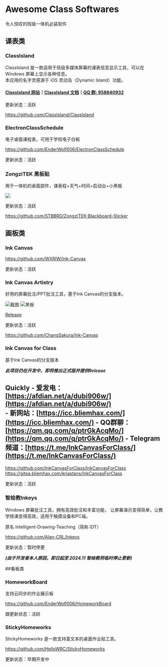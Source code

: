 # Awesome Class Softwares
令人惊叹的班级一体机必装软件

## 课表类

### ClassIsland

ClassIsland 是一款适用于班级多媒体屏幕的课表信息显示工具，可以在 Windows 屏幕上显示各种信息。<br/>
本应用的名字灵感源于 iOS 灵动岛（Dynamic Island）功能。

#### [ClassIsland 网站](https://classisland.tech/)｜[ClassIsland 文档](https://docs.classisland.tech/zh-cn/latest/)｜[QQ 群: 958840932](https://qm.qq.com/q/4NsDQKiAuQ)

更新状态：活跃

https://github.com/ClassIsland/ClassIsland

### ElectronClassSchedule
电子桌面课程表，可用于学校电子白板

https://github.com/EnderWolf006/ElectronClassSchedule

更新状态：活跃

### ZongziTEK 黑板贴
用于一体机的桌面部件，课表程+天气+时间+启动台+小黑板

![](https://camo.githubusercontent.com/9f543bad9f31a968f1c7cde133b8d18207488af562f5cd768e0c78496c5d7e72/68747470733a2f2f692e706f7374696d672e63632f50664338397066512f4c696768742e706e67)

更新状态：活跃

https://github.com/STBBRD/ZongziTEK-Blackboard-Sticker

## 画板类

###  Ink Canvas

https://github.com/WXRIW/Ink-Canvas

更新状态：活跃

### Ink Canvas Artistry
好用的屏幕批注/PPT批注工具，基于Ink Canvas的分支版本。

![截图](https://github.com/ChangSakura/Ink-Canvas/raw/master/Images/Ink-Canvas-For-Annotation%20Screenshot.png)
![黑板](https://github.com/ChangSakura/Ink-Canvas/raw/master/Images/Ink-Canvas-For-Annotation%20Blackboard%20Screenshot.png)

[Release](https://github.com/ChangSakura/Ink-Canvas/releases/latest "Latest Releases")

更新状态：活跃

https://github.com/ChangSakura/Ink-Canvas


###  Ink Canvas for Class
基于Ink Canvas的分支版本

***此项目仍在开发中，即将推出正式版并提供Release***

## Quickly - 爱发电：[https://afdian.net/a/dubi906w/](https://afdian.net/a/dubi906w/)<br/> - 新网站：[https://icc.bliemhax.com/](https://icc.bliemhax.com/) - QQ群聊：[https://qm.qq.com/q/ptrGkAcqMo/](https://qm.qq.com/q/ptrGkAcqMo/) - Telegram频道：[https://t.me/InkCanvasForClass/](https://t.me/InkCanvasForClass/) 

https://github.com/InkCanvasForClass/InkCanvasForClass
https://gitea.bliemhax.com/kriastans/InkCanvasForClass

更新状态：活跃

### 智绘教Inkeys

Windows 屏幕批注工具，拥有高效批注和丰富功能，
让屏幕演示变得简单，让教学授课变得高效，适用于触摸设备和PC端。

原名 Intelligent-Drawing-Teaching（简称 IDT）

https://github.com/Alan-CRL/Inkeys

更新状态：暂时停更

***(由于开发者本人原因，即日起至 2024.11 智绘教将临时停止更新)***


##看板类

### HomeworkBoard
支持云同步的作业展示板

https://github.com/EnderWolf006/HomeworkBoard

跟更新状态：活跃

### StickyHomeworks

StickyHomeworks 是一款支持富文本的桌面作业贴工具。

https://github.com/HelloWRC/StickyHomeworks

更新状态：早期开发中
